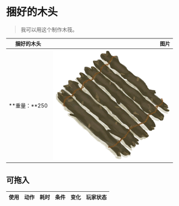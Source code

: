 # 捆好的木头  
> 我可以用这个制作木筏。  
  
  捆好的木头  |   图片   
 ----  |  ----:   
 **重量：**250  |  ![](Sprite/TiedWood.png)   
  
## 可拖入  
使用  |  动作  |  耗时  |  条件  |  变化  |  玩家状态  
----  |  ----  |  ----  |  ----  |  ----  |  ----  
